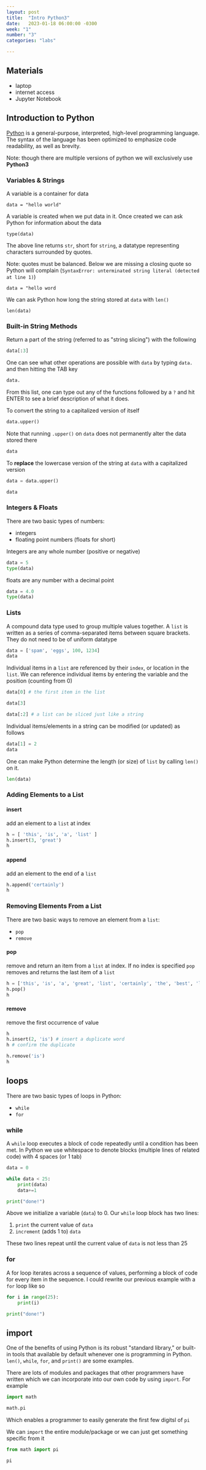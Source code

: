 ```yaml
---
layout: post
title:  "Intro Python3"
date:   2023-01-18 06:00:00 -0300
week: "1"
number: "3"
categories: "labs"

---
```


## Materials
* laptop
* internet access
* Jupyter Notebook


## Introduction to Python

[Python](https://www.python.org/) is a general-purpose, interpreted, high-level programming language. The syntax of the language has been optimized to emphasize code readability, as well as brevity.

Note: though there are multiple versions of python we will exclusively use **Python3**


### Variables & Strings

A variable is a container for data

```python3
data = "hello world"
```

A variable is created when we put data in it. Once created we can ask Python for information about the data

```python3
type(data)
```

The above line returns `str`, short for `string`, a datatype representing characters surrounded by quotes.

Note: quotes must be balanced. Below we are missing a closing quote so Python will complain (`SyntaxError: unterminated string literal (detected at line 1)`)

```python3
data = "hello word
```

We can ask Python how long the string stored at `data` with `len()`

```python3
len(data)
```


### Built-in String Methods

Return a part of the string (referred to as "string slicing") with the following

```python
data[:3]
```

One can see what other operations are possible with `data` by typing `data.` and then hitting the TAB key

```python
data.
```

From this list, one can type out any of the functions followed by a `?` and hit ENTER to see a brief description of what it does.

To convert the string to a capitalized version of itself

```python
data.upper()
```

Note that running `.upper()` on `data` does not permanently alter the data stored there

```python
data
```

To **replace** the lowercase version of the string at `data` with a capitalized version

```python
data = data.upper()
```

```python
data
```


### Integers & Floats

There are two basic types of numbers:

* integers
* floating point numbers (floats for short)

Integers are any whole number (positive or negative)

```python
data = 5
type(data)
```

floats are any number with a decimal point

```python
data = 4.0
type(data)
```


### Lists

A compound data type used to group multiple values together. A `list` is written as a series of comma-separated items between square brackets. They do not need to be of uniform datatype

```python
data = ['spam', 'eggs', 100, 1234]
data
```

Individual items in a `list` are referenced by their `index`, or location in the `list`. We can reference individual items by entering the variable and the position (counting from 0)

```python
data[0] # the first item in the list
```

```python
data[3]
```

```python
data[:2] # a list can be sliced just like a string
```

Individual items/elements in a string can be modified (or updated) as follows

```python
data[1] = 2
data
```

One can make Python determine the length (or size) of `list` by calling `len()` on it.

```python
len(data)
```


### Adding Elements to a List

#### insert

add an element to a `list` at index

```python
h = [ 'this', 'is', 'a', 'list' ]
h.insert(3, 'great')
h
```

#### append

add an element to the end of a `list`

```python
h.append('certainly')
h
```

### Removing Elements From a List

There are two basic ways to remove an element from a `list`:

* `pop`
* `remove`


#### pop

remove and return an item from a `list` at index. If no index is specified `pop` removes and returns the last item of a `list`

```python
h = ['this', 'is', 'a', 'great', 'list', 'certainly', 'the', 'best', 'list']
h.pop()
h
```

#### remove

remove the first occurrence of value

```python
h
h.insert(2, 'is') # insert a duplicate word
h # confirm the duplicate
```

```python
h.remove('is')
h
```

## loops

There are two basic types of loops in Python:

* `while`
* `for`

### while

A `while` loop executes a block of code repeatedly until a condition has been met. In Python we use whitespace to denote blocks (multiple lines of related code) with 4 spaces (or 1 tab)

```python
data = 0

while data < 25:
    print(data)
    data+=1

print("done!")
```

Above we initialize a variable (`data`) to 0. Our `while` loop block has two lines:

1. `print` the current value of `data`
2. `increment` (adds 1 to) `data`

These two lines repeat until the current value of `data` is not less than 25


### for

A for loop iterates across a sequence of values, performing a block of code for every item in the sequence. I could rewrite our previous example with a `for` loop like so

```python
for i in range(25):
    print(i)

print("done!")
```


## import

One of the benefits of using Python is its robust "standard library," or built-in tools that available by default whenever one is programming in Python. `len()`, `while`, `for`, and `print()` are some examples.

There are lots of modules and packages that other programmers have written which we can incorporate into our own code by using `import`. For example

```python
import math

math.pi
```

Which enables a programmer to easily generate the first few digitsl of `pi`

We can `import` the entire module/package or we can just get something specific from it

```python
from math import pi

pi
```
